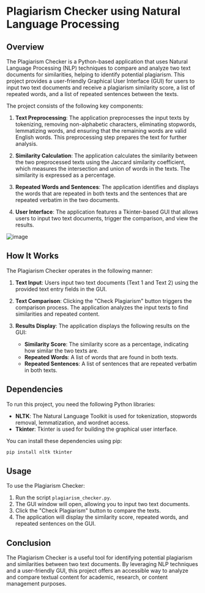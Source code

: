 # Plagiarism Checker using Natural Language Processing

## Overview

The Plagiarism Checker is a Python-based application that uses Natural Language Processing (NLP) techniques to compare and analyze two text documents for similarities, helping to identify potential plagiarism. This project provides a user-friendly Graphical User Interface (GUI) for users to input two text documents and receive a plagiarism similarity score, a list of repeated words, and a list of repeated sentences between the texts.

The project consists of the following key components:

1. **Text Preprocessing**: The application preprocesses the input texts by tokenizing, removing non-alphabetic characters, eliminating stopwords, lemmatizing words, and ensuring that the remaining words are valid English words. This preprocessing step prepares the text for further analysis.

2. **Similarity Calculation**: The application calculates the similarity between the two preprocessed texts using the Jaccard similarity coefficient, which measures the intersection and union of words in the texts. The similarity is expressed as a percentage.

3. **Repeated Words and Sentences**: The application identifies and displays the words that are repeated in both texts and the sentences that are repeated verbatim in the two documents.

4. **User Interface**: The application features a Tkinter-based GUI that allows users to input two text documents, trigger the comparison, and view the results.

![image](https://github.com/virajp4/CodeClauseInternship_Plagiarism-Checker/assets/122785879/0e4aad02-65cb-4e71-bc23-655525b888d5)

## How It Works

The Plagiarism Checker operates in the following manner:

1. **Text Input**: Users input two text documents (Text 1 and Text 2) using the provided text entry fields in the GUI.

2. **Text Comparison**: Clicking the "Check Plagiarism" button triggers the comparison process. The application analyzes the input texts to find similarities and repeated content.

3. **Results Display**: The application displays the following results on the GUI:
    - **Similarity Score**: The similarity score as a percentage, indicating how similar the two texts are.
    - **Repeated Words**: A list of words that are found in both texts.
    - **Repeated Sentences**: A list of sentences that are repeated verbatim in both texts.

## Dependencies

To run this project, you need the following Python libraries:

- **NLTK**: The Natural Language Toolkit is used for tokenization, stopwords removal, lemmatization, and wordnet access.
- **Tkinter**: Tkinter is used for building the graphical user interface.

You can install these dependencies using pip:

```bash
pip install nltk tkinter
```

## Usage

To use the Plagiarism Checker:

1. Run the script `plagiarism_checker.py`.
2. The GUI window will open, allowing you to input two text documents.
3. Click the "Check Plagiarism" button to compare the texts.
4. The application will display the similarity score, repeated words, and repeated sentences on the GUI.

## Conclusion

The Plagiarism Checker is a useful tool for identifying potential plagiarism and similarities between two text documents. By leveraging NLP techniques and a user-friendly GUI, this project offers an accessible way to analyze and compare textual content for academic, research, or content management purposes.